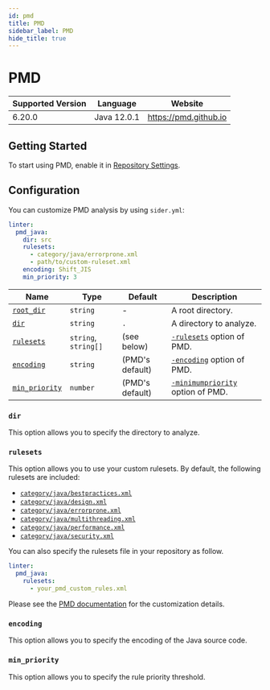 ```yaml
---
id: pmd
title: PMD
sidebar_label: PMD
hide_title: true
---
```


# PMD

| Supported Version | Language    | Website               |
| ----------------- | ----------- | --------------------- |
| 6.20.0            | Java 12.0.1 | https://pmd.github.io |

## Getting Started

To start using PMD, enable it in [Repository Settings](../../getting-started/repository-settings.md).

## Configuration

You can customize PMD analysis by using `sider.yml`:

```yaml
linter:
  pmd_java:
    dir: src
    rulesets:
      - category/java/errorprone.xml
      - path/to/custom-ruleset.xml
    encoding: Shift_JIS
    min_priority: 3
```

| Name                                                                        | Type                 | Default         | Description                                                                                            |
| --------------------------------------------------------------------------- | -------------------- | --------------- | ------------------------------------------------------------------------------------------------------ |
| [`root_dir`](../../getting-started/custom-configuration.md#root_dir-option) | `string`             | -               | A root directory.                                                                                      |
| [`dir`](#dir)                                                               | `string`             | `.`             | A directory to analyze.                                                                                |
| [`rulesets`](#rulesets)                                                     | `string`, `string[]` | (see below)     | [`-rulesets`](https://pmd.github.io/pmd/pmd_userdocs_cli_reference.html#options) option of PMD.        |
| [`encoding`](#encoding)                                                     | `string`             | (PMD's default) | [`-encoding`](https://pmd.github.io/pmd/pmd_userdocs_cli_reference.html#options) option of PMD.        |
| [`min_priority`](#min_priority)                                             | `number`             | (PMD's default) | [`-minimumpriority`](https://pmd.github.io/pmd/pmd_userdocs_cli_reference.html#options) option of PMD. |

### `dir`

This option allows you to specify the directory to analyze.

### `rulesets`

This option allows you to use your custom rulesets.
By default, the following rulesets are included:

- [`category/java/bestpractices.xml`](https://github.com/pmd/pmd/blob/master/pmd-java/src/main/resources/category/java/bestpractices.xml)
- [`category/java/design.xml`](https://github.com/pmd/pmd/blob/master/pmd-java/src/main/resources/category/java/design.xml)
- [`category/java/errorprone.xml`](https://github.com/pmd/pmd/blob/master/pmd-java/src/main/resources/category/java/errorprone.xml)
- [`category/java/multithreading.xml`](https://github.com/pmd/pmd/blob/master/pmd-java/src/main/resources/category/java/multithreading.xml)
- [`category/java/performance.xml`](https://github.com/pmd/pmd/blob/master/pmd-java/src/main/resources/category/java/performance.xml)
- [`category/java/security.xml`](https://github.com/pmd/pmd/blob/master/pmd-java/src/main/resources/category/java/security.xml)

You can also specify the rulesets file in your repository as follow.

```yaml
linter:
  pmd_java:
    rulesets:
      - your_pmd_custom_rules.xml
```

Please see the [PMD documentation](https://pmd.github.io/pmd/pmd_userdocs_making_rulesets.html) for the customization details.

### `encoding`

This option allows you to specify the encoding of the Java source code.

### `min_priority`

This option allows you to specify the rule priority threshold.
